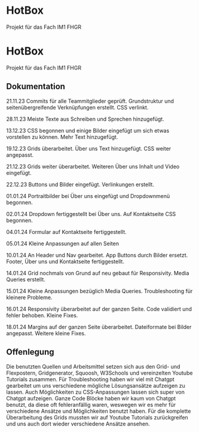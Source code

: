 # HotBox
 Projekt für das Fach IM1 FHGR

# HotBox
 Projekt für das Fach IM1 FHGR

## Dokumentation

21.11.23
Commits für alle Teammitglieder geprüft.
Grundstruktur und seitenübergreifende Verknüpfungen erstellt. CSS verlinkt.

28.11.23
Meiste Texte aus Schreiben und Sprechen hinzugefügt.

13.12.23
CSS begonnen und einige Bilder eingefügt um sich etwas vorstellen zu können.
Mehr Text hinzugefügt.

19.12.23
Grids überarbeitet. Über uns Text hinzugefügt. CSS weiter angepasst.

21.12.23
Grids weiter überarbeitet. Weiteren Über uns Inhalt und Video eingefügt.

22.12.23
Buttons und Bilder eingefügt. Verlinkungen erstellt.

01.01.24
Portraitbilder bei Über uns eingefügt und Dropdownmenü begonnen.

02.01.24
Dropdown fertiggestellt bei Über uns. Auf Kontaktseite CSS begonnen.

04.01.24
Formular auf Kontaktseite fertiggestellt.

05.01.24
Kleine Anpassungen auf allen Seiten

10.01.24
An Header und Nav gearbeitet. App Buttons durch Bilder ersetzt. Footer, Über uns und Kontaktseite fertiggestellt.

14.01.24
Grid nochmals von Grund auf neu gebaut für Responsivity.
Media Queries erstellt.

15.01.24
Kleine Anpassungen bezüglich Media Queries.
Troubleshooting für kleinere Probleme.

16.01.24
Responsivity überarbeitet auf der ganzen Seite. Code validiert und fehler behoben.
Kleine Fixes.

18.01.24
Margins auf der ganzen Seite überarbeitet. Dateiformate bei Bilder angepasst.
Weitere kleine Fixes.

## Offenlegung

Die benutzten Quellen und Arbeitsmittel setzen sich aus den Grid- und Flexpostern, Gridgenerator, Squoosh, W3Schools und vereinzelten Youtube Tutorials zusammen.
Für Troubleshooting haben wir viel mit Chatgpt gearbeitet um uns verschiedene mögliche Lösungsansätze aufzeigen zu lassen. Auch Möglichkeiten zu CSS-Anpassungen lassen sich super von Chatgpt aufzeigen. Ganze Code Blöcke haben wir kaum von Chatgpt benutzt, da diese oft fehleranfällig waren, weswegen wir es mehr für verschiedene Ansätze und Möglichkeiten benutzt haben.
Für die komplette Überarbeitung des Grids mussten wir auf Youtube Tutorials zurückgreifen und uns auch dort wieder verschiedene Ansätze ansehen.
